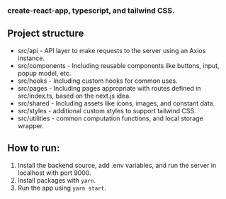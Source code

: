### create-react-app, typescript, and tailwind CSS. 
## Project structure
- src/api - API layer to make requests to the server using an Axios instance.
- src/components - Including reusable components like buttons, input, popup model, etc.
- src/hooks - Including custom hooks for common uses.
- src/pages - Including pages appropriate with routes defined in src/index.ts, based on the next.js idea. 
- src/shared - Including assets like icons, images, and constant data. 
- src/styles - additional custom styles to support tailwind CSS. 
- src/utilities - common computation functions, and local storage wrapper. 

## How to run:
1. Install the backend source, add .env variables, and run the server in localhost with port 9000.
2. Install packages with `yarn`.
3. Run the app using `yarn start`.
